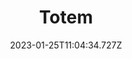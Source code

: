 ---
title: Totem
# Verify that the language is supported before adding its ISO 639-1 code here. without the country code, i.e. ms instead of ms_MY.
languages:
  - en
website: https://totem-project.org/
credits: Text by the Totem team.
categories:
  - Digital Security Guides
date: 2023-01-25T11:04:34.727Z
---